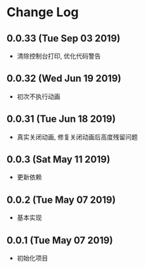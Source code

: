 # Change Log

## 0.0.33 (Tue Sep 03 2019)

-   清除控制台打印, 优化代码警告

## 0.0.32 (Wed Jun 19 2019)

-   初次不执行动画

## 0.0.31 (Tue Jun 18 2019)

-   真实关闭动画, 修复关闭动画后高度残留问题

## 0.0.3 (Sat May 11 2019)

-   更新依赖

## 0.0.2 (Tue May 07 2019)

-   基本实现

## 0.0.1 (Tue May 07 2019)

-   初始化项目
